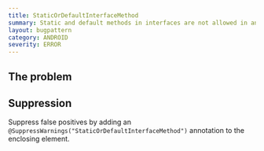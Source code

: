 ```yaml
---
title: StaticOrDefaultInterfaceMethod
summary: Static and default methods in interfaces are not allowed in android builds.
layout: bugpattern
category: ANDROID
severity: ERROR
---
```


<!--
*** AUTO-GENERATED, DO NOT MODIFY ***
To make changes, edit the @BugPattern annotation or the explanation in docs/bugpattern.
-->

## The problem


## Suppression
Suppress false positives by adding an `@SuppressWarnings("StaticOrDefaultInterfaceMethod")` annotation to the enclosing element.
